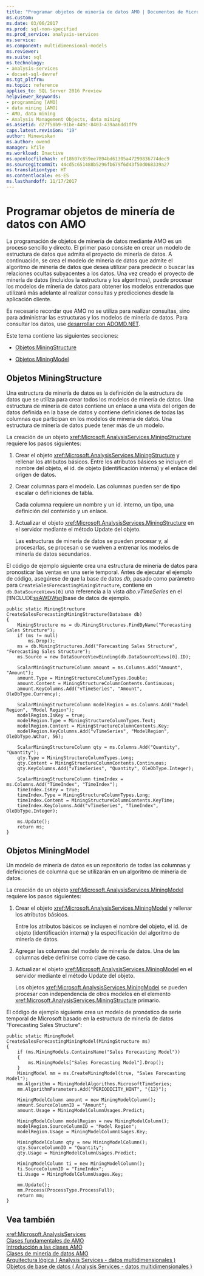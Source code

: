```yaml
---
title: "Programar objetos de minería de datos AMO | Documentos de Microsoft"
ms.custom: 
ms.date: 03/06/2017
ms.prod: sql-non-specified
ms.prod_service: analysis-services
ms.service: 
ms.component: multidimensional-models
ms.reviewer: 
ms.suite: sql
ms.technology:
- analysis-services
- docset-sql-devref
ms.tgt_pltfrm: 
ms.topic: reference
applies_to: SQL Server 2016 Preview
helpviewer_keywords:
- programming [AMO]
- data mining [AMO]
- AMO, data mining
- Analysis Management Objects, data mining
ms.assetid: d27f58b9-91be-449c-8403-439aa6dd1ff9
caps.latest.revision: "19"
author: Minewiskan
ms.author: owend
manager: kfile
ms.workload: Inactive
ms.openlocfilehash: ef18607c859ee7894bd61305a47299836774dec9
ms.sourcegitcommit: 44cd5c651488b5296fb679f6d43f50d068339a27
ms.translationtype: HT
ms.contentlocale: es-ES
ms.lasthandoff: 11/17/2017
---
```

# <a name="programming-amo-data-mining-objects"></a>Programar objetos de minería de datos con AMO
  La programación de objetos de minería de datos mediante AMO es un proceso sencillo y directo. El primer paso consiste en crear un modelo de estructura de datos que admita el proyecto de minería de datos. A continuación, se crea el modelo de minería de datos que admite el algoritmo de minería de datos que desea utilizar para predecir o buscar las relaciones ocultas subyacentes a los datos. Una vez creado el proyecto de minería de datos (incluidos la estructura y los algoritmos), puede procesar los modelos de minería de datos para obtener los modelos entrenados que utilizará más adelante al realizar consultas y predicciones desde la aplicación cliente.  
  
 Es necesario recordar que AMO no se utiliza para realizar consultas, sino para administrar las estructuras y los modelos de minería de datos. Para consultar los datos, use [desarrollar con ADOMD.NET](../../../analysis-services/multidimensional-models/adomd-net/developing-with-adomd-net.md).  
  
 Este tema contiene las siguientes secciones:  
  
-   [Objetos MiningStructure](#MiningStructure)  
  
-   [Objetos MiningModel](#MiningModel)  
  
##  <a name="MiningStructure"></a>Objetos MiningStructure  
 Una estructura de minería de datos es la definición de la estructura de datos que se utiliza para crear todos los modelos de minería de datos. Una estructura de minería de datos contiene un enlace a una vista del origen de datos definida en la base de datos y contiene definiciones de todas las columnas que participan en los modelos de minería de datos. Una estructura de minería de datos puede tener más de un modelo.  
  
 La creación de un objeto <xref:Microsoft.AnalysisServices.MiningStructure> requiere los pasos siguientes:  
  
1.  Crear el objeto <xref:Microsoft.AnalysisServices.MiningStructure> y rellenar los atributos básicos. Entre los atributos básicos se incluyen el nombre del objeto, el id. de objeto (identificación interna) y el enlace del origen de datos.  
  
2.  Crear columnas para el modelo. Las columnas pueden ser de tipo escalar o definiciones de tabla.  
  
     Cada columna requiere un nombre y un id. interno, un tipo, una definición del contenido y un enlace.  
  
3.  Actualizar el objeto <xref:Microsoft.AnalysisServices.MiningStructure> en el servidor mediante el método Update del objeto.  
  
     Las estructuras de minería de datos se pueden procesar y, al procesarlas, se procesan o se vuelven a entrenar los modelos de minería de datos secundarios.  
  
 El código de ejemplo siguiente crea una estructura de minería de datos para pronosticar las ventas en una serie temporal. Antes de ejecutar el ejemplo de código, asegúrese de que la base de datos *db*, pasado como parámetro para `CreateSalesForecastingMiningStructure`, contiene en `db.DataSourceViews[0]` una referencia a la vista *dbo.vTimeSeries* en el [!INCLUDE[ssAWDWsp](../../../includes/ssawdwsp-md.md)]base de datos de ejemplo.  
  
```  
public static MiningStructure CreateSalesForecastingMiningStructure(Database db)  
{  
    MiningStructure ms = db.MiningStructures.FindByName("Forecasting Sales Structure");  
    if (ms != null)  
        ms.Drop();  
    ms = db.MiningStructures.Add("Forecasting Sales Structure", "Forecasting Sales Structure");  
    ms.Source = new DataSourceViewBinding(db.DataSourceViews[0].ID);  
  
    ScalarMiningStructureColumn amount = ms.Columns.Add("Amount", "Amount");  
    amount.Type = MiningStructureColumnTypes.Double;  
    amount.Content = MiningStructureColumnContents.Continuous;  
    amount.KeyColumns.Add("vTimeSeries", "Amount", OleDbType.Currency);  
  
    ScalarMiningStructureColumn modelRegion = ms.Columns.Add("Model Region", "Model Region");  
    modelRegion.IsKey = true;  
    modelRegion.Type = MiningStructureColumnTypes.Text;  
    modelRegion.Content = MiningStructureColumnContents.Key;  
    modelRegion.KeyColumns.Add("vTimeSeries", "ModelRegion", OleDbType.WChar, 56);  
  
    ScalarMiningStructureColumn qty = ms.Columns.Add("Quantity", "Quantity");  
    qty.Type = MiningStructureColumnTypes.Long;  
    qty.Content = MiningStructureColumnContents.Continuous;  
    qty.KeyColumns.Add("vTimeSeries", "Quantity", OleDbType.Integer);  
  
    ScalarMiningStructureColumn timeIndex = ms.Columns.Add("TimeIndex", "TimeIndex");  
    timeIndex.IsKey = true;  
    timeIndex.Type = MiningStructureColumnTypes.Long;  
    timeIndex.Content = MiningStructureColumnContents.KeyTime;  
    timeIndex.KeyColumns.Add("vTimeSeries", "TimeIndex", OleDbType.Integer);  
  
    ms.Update();  
    return ms;  
}  
```  
  
##  <a name="MiningModel"></a>Objetos MiningModel  
 Un modelo de minería de datos es un repositorio de todas las columnas y definiciones de columna que se utilizarán en un algoritmo de minería de datos.  
  
 La creación de un objeto <xref:Microsoft.AnalysisServices.MiningModel> requiere los pasos siguientes:  
  
1.  Crear el objeto <xref:Microsoft.AnalysisServices.MiningModel> y rellenar los atributos básicos.  
  
     Entre los atributos básicos se incluyen el nombre del objeto, el id. de objeto (identificación interna) y la especificación del algoritmo de minería de datos.  
  
2.  Agregar las columnas del modelo de minería de datos. Una de las columnas debe definirse como clave de caso.  
  
3.  Actualizar el objeto <xref:Microsoft.AnalysisServices.MiningModel> en el servidor mediante el método Update del objeto.  
  
     Los objetos <xref:Microsoft.AnalysisServices.MiningModel> se pueden procesar con independencia de otros modelos en el elemento <xref:Microsoft.AnalysisServices.MiningStructure> primario.  
  
 El código de ejemplo siguiente crea un modelo de pronóstico de serie temporal de Microsoft basado en la estructura de minería de datos "Forecasting Sales Structure":  
  
```  
public static MiningModel CreateSalesForecastingMiningModel(MiningStructure ms)  
{  
    if (ms.MiningModels.ContainsName("Sales Forecasting Model"))  
    {  
        ms.MiningModels["Sales Forecasting Model"].Drop();  
    }  
    MiningModel mm = ms.CreateMiningModel(true, "Sales Forecasting Model");  
    mm.Algorithm = MiningModelAlgorithms.MicrosoftTimeSeries;  
    mm.AlgorithmParameters.Add("PERIODICITY_HINT", "{12}");  
  
    MiningModelColumn amount = new MiningModelColumn();  
    amount.SourceColumnID = "Amount";  
    amount.Usage = MiningModelColumnUsages.Predict;  
  
    MiningModelColumn modelRegion = new MiningModelColumn();  
    modelRegion.SourceColumnID = "Model Region";  
    modelRegion.Usage = MiningModelColumnUsages.Key;  
  
    MiningModelColumn qty = new MiningModelColumn();  
    qty.SourceColumnID = "Quantity";  
    qty.Usage = MiningModelColumnUsages.Predict;  
  
    MiningModelColumn ti = new MiningModelColumn();  
    ti.SourceColumnID = "TimeIndex";  
    ti.Usage = MiningModelColumnUsages.Key;  
  
    mm.Update();  
    mm.Process(ProcessType.ProcessFull);  
    return mm;  
}  
```  
  
## <a name="see-also"></a>Vea también  
 <xref:Microsoft.AnalysisServices>   
 [Clases fundamentales de AMO](../../../analysis-services/multidimensional-models/analysis-management-objects/amo-fundamental-classes.md)   
 [Introducción a las clases AMO](../../../analysis-services/multidimensional-models/analysis-management-objects/amo-classes-introduction.md)   
 [Clases de minería de datos AMO](../../../analysis-services/multidimensional-models/analysis-management-objects/amo-data-mining-classes.md)   
 [Arquitectura lógica &#40; Analysis Services - datos multidimensionales &#41;](../../../analysis-services/multidimensional-models/olap-logical/understanding-microsoft-olap-logical-architecture.md)   
 [Objetos de base de datos &#40; Analysis Services - datos multidimensionales &#41;](../../../analysis-services/multidimensional-models/olap-logical/database-objects-analysis-services-multidimensional-data.md)  
  
  
